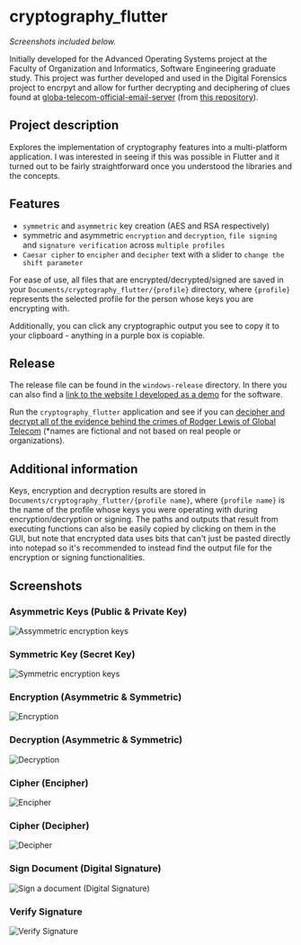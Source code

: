# cryptography_flutter
_Screenshots included below._

Initially developed for the Advanced Operating Systems project at the Faculty of Organization and Informatics, Software Engineering graduate study.
This project was further developed and used in the Digital Forensics project to encrpyt and allow for further decrypting and deciphering of clues found at [globa-telecom-official-email-server](https://global-telecom-official.web.app/) (from [this repository](https://github.com/jfletcher20/email-frontend-page-emulation)).

## Project description
Explores the implementation of cryptography features into a multi-platform application.
I was interested in seeing if this was possible in Flutter and it turned out to be fairly straightforward once you understood the libraries and the concepts.

## Features
 * `symmetric` and `asymmetric` key creation (AES and RSA respectively)
 * symmetric and asymmetric `encryption` and `decryption`, `file signing` and `signature verification` across `multiple profiles`
 * `Caesar cipher` to `encipher` and `decipher` text with a slider to `change the shift parameter`

For ease of use, all files that are encrypted/decrypted/signed are saved in your `Documents/cryptography_flutter/{profile}` directory, where `{profile}` represents the selected profile for the person whose keys you are encrypting with.

Additionally, you can click any cryptographic output you see to copy it to your clipboard - anything in a purple box is copiable.

## Release
The release file can be found in the `windows-release` directory. In there you can also find a [link to the website I developed as a demo](https://global-telecom-official.web.app/) for the software.

Run the `cryptography_flutter` application and see if you can [decipher and decrypt all of the evidence behind the crimes of Rodger Lewis of Global Telecom](https://global-telecom-official.web.app/) (*names are fictional and not based on real people or organizations).

## Additional information
Keys, encryption and decryption results are stored in `Documents/cryptography_flutter/{profile name}`, where `{profile name}` is the name of the profile whose keys you were operating with during encryption/decryption or signing. The paths and outputs that result from executing functions can also be easily copied by clicking on them in the GUI, but note that encrypted data uses bits that can't just be pasted directly into notepad so it's recommended to instead find the output file for the encryption or signing functionalities.

## Screenshots
### Asymmetric Keys (Public & Private Key)
![Assymmetric encryption keys](https://github.com/user-attachments/assets/ec5efbb1-d86e-4705-82c6-881efdf9c3c8)
### Symmetric Key (Secret Key)
![Symmetric encryption keys](https://github.com/user-attachments/assets/b66a5697-3489-4f71-8dbe-d1bbf0c186e8)
### Encryption (Asymmetric & Symmetric)
![Encryption](https://github.com/user-attachments/assets/ba302597-a342-4d5d-a6d6-36196b7ab300)
### Decryption (Asymmetric & Symmetric)
![Decryption](https://github.com/user-attachments/assets/11623f96-871f-4f95-bb79-64060263120b)
### Cipher (Encipher)
![Encipher](https://github.com/user-attachments/assets/317ec80c-59ae-4f01-ba1f-41774973842f)
### Cipher (Decipher)
![Decipher](https://github.com/user-attachments/assets/8f876d9e-18b7-4798-8a5f-77f575480c51)
### Sign Document (Digital Signature)
![Sign a document (Digital Signature)](https://github.com/user-attachments/assets/e651aac0-7530-470e-a1c3-68b899ef3243)
### Verify Signature
![Verify Signature](https://github.com/user-attachments/assets/54cc1e66-3420-44a9-869d-51dbe6bd2de6)

